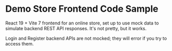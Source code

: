 # Demo Store Frontend Code Sample

React 19 + Vite 7 frontend for an online store, set up to use mock data to simulate backend REST API responses. It's not pretty, but it works.

Login and Register backend APIs are not mocked; they will error if you try to access them.